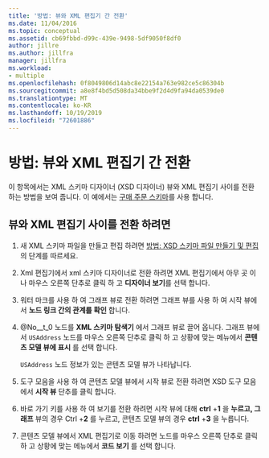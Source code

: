 ```yaml
---
title: '방법: 뷰와 XML 편집기 간 전환'
ms.date: 11/04/2016
ms.topic: conceptual
ms.assetid: cb69fbbd-d99c-439e-9498-5df9050f8df0
author: jillre
ms.author: jillfra
manager: jillfra
ms.workload:
- multiple
ms.openlocfilehash: 0f8049806d14abc8e22154a763e982ce5c86304b
ms.sourcegitcommit: a8e8f4bd5d508da34bbe9f2d4d9fa94da0539de0
ms.translationtype: MT
ms.contentlocale: ko-KR
ms.lasthandoff: 10/19/2019
ms.locfileid: "72601886"
---
```

# <a name="how-to-switch-between-views-and-the-xml-editor"></a>방법: 뷰와 XML 편집기 간 전환

이 항목에서는 XML 스키마 디자이너 (XSD 디자이너) 뷰와 XML 편집기 사이를 전환 하는 방법을 보여 줍니다. 이 예에서는 [구매 주문 스키마](../xml-tools/sample-xsd-file-simple-schema.md)를 사용 합니다.

## <a name="to-switch-between-the-views-and-the-xml-editor"></a>뷰와 XML 편집기 사이를 전환 하려면

1. 새 XML 스키마 파일을 만들고 편집 하려면 [방법: XSD 스키마 파일 만들기 및 편집](../xml-tools/how-to-create-and-edit-an-xsd-schema-file.md)의 단계를 따르세요.

2. Xml 편집기에서 xml 스키마 디자이너로 전환 하려면 XML 편집기에서 아무 곳 이나 마우스 오른쪽 단추로 클릭 하 고 **디자이너 보기**를 선택 합니다.

3. 워터 마크를 사용 하 여 그래프 뷰로 전환 하려면 그래프 뷰를 사용 하 여 시작 뷰에서 **노드 링크 간의 관계를 확인** 합니다.

4. @No__t_0 노드를 **XML 스키마 탐색기** 에서 그래프 뷰로 끌어 옵니다. 그래프 뷰에서 `USAddress` 노드를 마우스 오른쪽 단추로 클릭 하 고 상황에 맞는 메뉴에서 **콘텐츠 모델 뷰에 표시** 를 선택 합니다.

     `USAddress` 노드 정보가 있는 콘텐츠 모델 뷰가 나타납니다.

5. 도구 모음을 사용 하 여 콘텐츠 모델 뷰에서 시작 뷰로 전환 하려면 XSD 도구 모음에서 **시작 뷰** 단추를 클릭 합니다.

6. 바로 가기 키를 사용 하 여 보기를 전환 하려면 시작 뷰에 대해 **ctrl** +**1** 을 **누르고, 그래프** 뷰의 경우 Ctrl +**2** 를 누르고, 콘텐츠 모델 뷰의 경우 **ctrl** +**3** 을 누릅니다.

7. 콘텐츠 모델 뷰에서 XML 편집기로 이동 하려면 노드를 마우스 오른쪽 단추로 클릭 하 고 상황에 맞는 메뉴에서 **코드 보기** 를 선택 합니다.